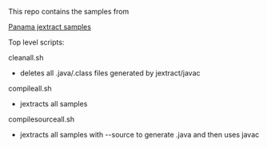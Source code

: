 
This repo contains the samples from

[Panama jextract samples](https://github.com/openjdk/panama-foreign/blob/foreign-jextract/doc/panama_jextract.md)

Top level scripts:

cleanall.sh

- deletes all .java/.class files generated by jextract/javac

compileall.sh

- jextracts all samples

compilesourceall.sh

- jextracts all samples with --source to generate .java and then uses javac
